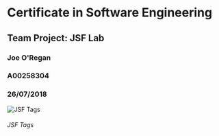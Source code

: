# Certificate in Software Engineering
## Team Project: JSF Lab
### Joe O'Regan
### A00258304
### 26/07/2018

![JSF Tags](https://raw.githubusercontent.com/joeaoregan/JSFTagLab/master/Screenshots/JSF1.jpg "JSF Tags")
###### JSF Tags